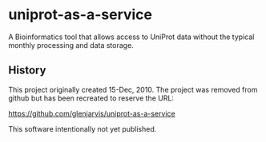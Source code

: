 uniprot-as-a-service
====================

A Bioinformatics tool that allows access to UniProt data without the typical
monthly processing and data storage.

History
-------
This project originally created 15-Dec, 2010. The project was removed from
github but has been recreated to reserve the URL: 

https://github.com/glenjarvis/uniprot-as-a-service

This software intentionally not yet published.

